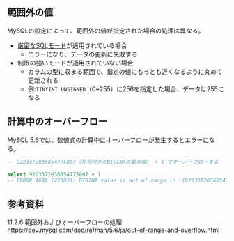 ## 範囲外の値
MySQLの設定によって、範囲外の値が指定された場合の処理は異なる。

* [厳密なSQLモード](/MySQL/厳密モード.md)が適用されている場合
  - エラーになり、データの更新に失敗する
* 制限の強いモードが適用されていない場合
  - カラムの型に収まる範囲で、指定の値にもっとも近くなるように丸めて更新される
  - 例:`TINYINT UNSIGNED`（0~255）に256を指定した場合、データは255になる

## 計算中のオーバーフロー
MySQL 5.6では、数値式の計算中にオーバーフローが発生するとエラーになる。  
```sql
-- 9223372036854775807（符号付きのBIGINTの最大値） + 1 でオーバーフローする

select 9223372036854775807 + 1
-- ERROR 1690 (22003): BIGINT value is out of range in '(9223372036854775807 + 1)'
```

## 参考資料
11.2.6 範囲外およびオーバーフローの処理  
https://dev.mysql.com/doc/refman/5.6/ja/out-of-range-and-overflow.html